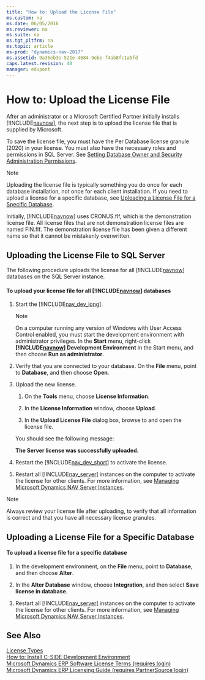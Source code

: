```yaml
---
title: "How to: Upload the License File"
ms.custom: na
ms.date: 06/05/2016
ms.reviewer: na
ms.suite: na
ms.tgt_pltfrm: na
ms.topic: article
ms-prod: "dynamics-nav-2017"
ms.assetid: 9a36eb3e-521e-4684-9ebe-f4ab8fc1a5fd
caps.latest.revision: 40
manager: edupont
---
```

# How to: Upload the License File
After an administrator or a Microsoft Certified Partner initially installs [!INCLUDE[navnow](includes/navnow_md.md)], the next step is to upload the license file that is supplied by Microsoft.  
  
 To save the license file, you must have the Per Database license granule \(2020\) in your license. You must also have the necessary roles and permissions in SQL Server. See [Setting Database Owner and Security Administration Permissions](Setting-Database-Owner-and-Security-Administration-Permissions.md).  
  
> [!NOTE]  
>  Uploading the license file is typically something you do once for each database installation, not once for each client installation. If you need to upload a license for a specific database, see [Uploading a License File for a Specific Database](How-to--Upload%20the%20License%20File.md#UploadtoDatabase).  
  
 Initially, [!INCLUDE[navnow](includes/navnow_md.md)] uses CRONUS.flf, which is the demonstration license file. All license files that are not demonstration license files are named FIN.flf. The demonstration license file has been given a different name so that it cannot be mistakenly overwritten.  
  
## Uploading the License File to SQL Server  
 The following procedure uploads the license for all [!INCLUDE[navnow](includes/navnow_md.md)] databases on the SQL Server instance.  
  
#### To upload your license file for all [!INCLUDE[navnow](includes/navnow_md.md)] databases  
  
1.  Start the [!INCLUDE[nav_dev_long](includes/nav_dev_long_md.md)].  
  
    > [!NOTE]  
    >  On a computer running any version of Windows with User Access Control enabled, you must start the development environment with administrator privileges. In the **Start** menu, right-click **[!INCLUDE[navnow](includes/navnow_md.md)] Development Environment** in the Start menu, and then choose **Run as administrator**.  
  
2.  Verify that you are connected to your database. On the **File** menu, point to **Database**, and then choose **Open**.  
  
3.  Upload the new license.  
  
    1.  On the **Tools** menu, choose **License Information**.  
  
    2.  In the **License Information** window, choose **Upload**.  
  
    3.  In the **Upload License File** dialog box, browse to and open the license file.  
  
     You should see the following message:  
  
     **The Server license was successfully uploaded.**  
  
4.  Restart the [!INCLUDE[nav_dev_short](includes/nav_dev_short_md.md)] to activate the license.  
  
5.  Restart all [!INCLUDE[nav_server](includes/nav_server_md.md)] instances on the computer to activate the license for other clients. For more information, see [Managing Microsoft Dynamics NAV Server Instances](Managing-Microsoft-Dynamics-NAV-Server-Instances.md).  
  
> [!NOTE]  
>  Always review your license file after uploading, to verify that all information is correct and that you have all necessary license granules.  
  
##  <a name="UploadtoDatabase"></a> Uploading a License File for a Specific Database  
  
#### To upload a license file for a specific database  
  
1.  In the development environment, on the **File** menu, point to **Database**, and then choose **Alter**.  
  
2.  In the **Alter Database** window, choose **Integration**, and then select **Save license in database**.  
  
3.  Restart all [!INCLUDE[nav_server](includes/nav_server_md.md)] instances on the computer to activate the license for other clients. For more information, see [Managing Microsoft Dynamics NAV Server Instances](Managing-Microsoft-Dynamics-NAV-Server-Instances.md).  
  
## See Also  
 [License Types](License-Types.md)   
 [How to: Install C-SIDE Development Environment](How-to--Install%20C-SIDE%20Development%20Environment.md)   
 [Microsoft Dynamics ERP Software License Terms \(requires login\)](http://go.microsoft.com/fwlink/?LinkId=247426)   
 [Microsoft Dynamics ERP Licensing Guide \(requires PartnerSource login\)](http://go.microsoft.com/fwlink/?LinkID=318024)